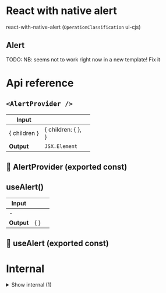 # React with native alert

react-with-native-alert (`OperationClassification` ui-cjs)


## Alert

TODO: NB: seems not to work right now in a new template! Fix it




# Api reference

## `<AlertProvider />`

| Input      |    |    |
| ---------- | -- | -- |
| { children } | { children: {  }, <br /> } |  |
| **Output** | `JSX.Element`   |    |



## 📄 AlertProvider (exported const)

## useAlert()

| Input      |    |    |
| ---------- | -- | -- |
| - | | |
| **Output** | {  }   |    |



## 📄 useAlert (exported const)

# Internal

<details><summary>Show internal (1)</summary>
    
  # 📄 AlertContext (exported const)


  </details>

